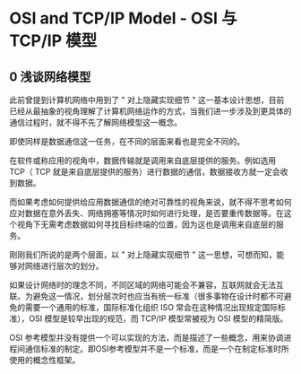 # OSI and TCP/IP Model - OSI 与 TCP/IP 模型

## 0 浅谈网络模型

此前曾提到计算机网络中用到了 " 对上隐藏实现细节 " 这一基本设计思想，目前已经从最抽象的视角理解了计算机网络运作的方式，当我们进一步涉及到更具体的通信过程时，就不得不先了解网络模型这一概念。

即使同样是数据通信这一任务，在不同的层面来看也是完全不同的。

在软件或称应用的视角中，数据传输就是调用来自底层提供的服务。例如选用 TCP（ TCP 就是来自底层提供的服务）进行数据的通信，数据接收方就一定会收到数据。

而如果考虑如何提供给应用数据通信的绝对可靠性的视角来说，就不得不思考如何应对数据在意外丢失、网络拥塞等情况时如何进行处理，是否要重传数据等。在这个视角下无需考虑数据如何寻找目标终端的位置，因为这也是调用来自底层的服务。

刚刚我们所说的是两个层面，以 " 对上隐藏实现细节 " 这一思想，可想而知，能够对网络进行层次的划分。

如果设计网络时的理念不同，不同区域的网络可能会不兼容，互联网就会无法互联。为避免这一情况，划分层次时也应当有统一标准（很多事物在设计时都不可避免的需要一个通用的标准，国际标准化组织 ISO 常会在这种情况出现规定国际标准），OSI 模型是较早出现的规范，而 TCP/IP 模型常被视为 OSI 模型的精简版。

OSI 参考模型并没有提供一个可以实现的方法，而是描述了一些概念，用来协调进程间通信标准的制定。即OSI参考模型并不是一个标准，而是一个在制定标准时所使用的概念性框架。



